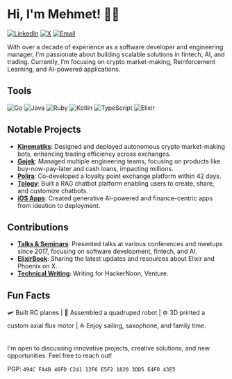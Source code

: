 # Hi, I'm Mehmet! 🖖🏻

[![LinkedIn](https://img.shields.io/badge/LinkedIn-blue?style=flat&logo=linkedin&labelColor=blue)](https://www.linkedin.com/in/thisiscetin/)
[![X](https://img.shields.io/badge/X-black?style=flat&logo=x&labelColor=black)](https://x.com/thisiscetin)
[![Email](https://img.shields.io/badge/Email-cetin@kinematiks.com-blue)](mailto:cetin@kinematiks.com)

With over a decade of experience as a software developer and engineering manager, I'm passionate about building scalable solutions in fintech, AI, and trading. Currently, I’m focusing on crypto market-making, Reinforcement Learning, and AI-powered applications.

## Tools

![Go](https://img.shields.io/badge/Go-00ADD8?style=flat&logo=go&logoColor=white)
![Java](https://img.shields.io/badge/Java-007396?style=flat&logo=java&logoColor=white)
![Ruby](https://img.shields.io/badge/Ruby-CC342D?style=flat&logo=ruby&logoColor=white)
![Kotlin](https://img.shields.io/badge/Kotlin-0095D5?style=flat&logo=kotlin&logoColor=white)
![TypeScript](https://img.shields.io/badge/TypeScript-007ACC?style=flat&logo=typescript&logoColor=white)
![Elixir](https://img.shields.io/badge/Elixir-4B275F?style=flat&logo=elixir&logoColor=white)

## Notable Projects

- **[Kinematiks](https://kinematiks.com)**: Designed and deployed autonomous crypto market-making bots, enhancing trading efficiency across exchanges.
- **[Gojek](https://www.gojek.com/en-id)**: Managed multiple engineering teams, focusing on products like buy-now-pay-later and cash loans, impacting millions.
- **[Polira](https://polira.com)**: Co-developed a loyalty point exchange platform within 42 days.
- **[Tology](https://app.tology.ai/)**: Built a RAG chatbot platform enabling users to create, share, and customize chatbots.
- **[iOS Apps](https://sbp.sh/)**: Created generative AI-powered and finance-centric apps from ideation to deployment.

## Contributions

- **[Talks & Seminars](https://www.youtube.com/watch?v=barLb2V7SBY&t=9s)**: Presented talks at various conferences and meetups since 2017, focusing on software development, fintech, and AI.
- **[ElixirBook](https://x.com/theelixirbook)**: Sharing the latest updates and resources about Elixir and Phoenix on X.
- **[Technical Writing](https://cetinscosmos.com)**: Writing for HackerNoon, Venture.

## Fun Facts

🛩️ Built RC planes | 🤖 Assembled a quadruped robot | ⚙️ 3D printed a custom axial flux motor | ⛵ Enjoy sailing, saxophone, and family time.

##

I'm open to discussing innovative projects, creative solutions, and new opportunities. Feel free to reach out!

PGP: `494C FA4B 46FD C241 12F6 E5F2 1820 3DD5 E4FD 43E5`
